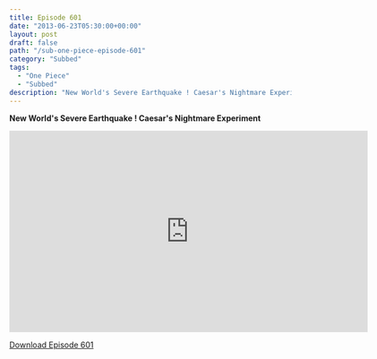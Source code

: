 ```yaml
---
title: Episode 601
date: "2013-06-23T05:30:00+00:00"
layout: post
draft: false
path: "/sub-one-piece-episode-601"
category: "Subbed"
tags:
  - "One Piece"
  - "Subbed"
description: "New World's Severe Earthquake ! Caesar's Nightmare Experiment"
---
```


**New World's Severe Earthquake ! Caesar's Nightmare Experiment**

<iframe width="640" height="360" src="https://www.rapidvideo.com/e/G6FRPFPAAY" frameborder="0" marginwidth=0 marginheight=0 scrolling=no allowfullscreen></iframe>

<a href="http://ouo.io/qs/eCodkFEQ?s=https://rapidvid.to/d/https://www.rapidvideo.com/e/G6FRPFPAAY">Download Episode 601</a>
